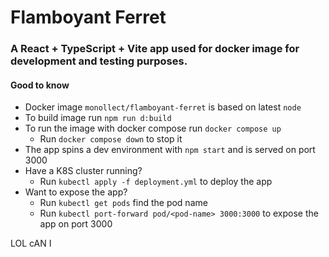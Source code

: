 # Flamboyant Ferret

### A React + TypeScript + Vite app used for docker image for development and testing purposes.

#### Good to know
- Docker image `monollect/flamboyant-ferret` is based on latest `node`
- To build image run `npm run d:build`
- To run the image with docker compose run `docker compose up`
  - Run `docker compose down` to stop it
- The app spins a dev environment with `npm start` and is served on port 3000
- Have a K8S cluster running? 
  - Run `kubectl apply -f deployment.yml` to deploy the app
- Want to expose the app?
  - Run `kubectl get pods` find the pod name
  - Run `kubectl port-forward pod/<pod-name> 3000:3000` to expose the app on port 3000




LOL cAN I